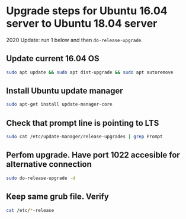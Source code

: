 # Upgrade steps for Ubuntu 16.04 server to Ubuntu 18.04 server
2020 Update: run 1 below and then `do-release-upgrade`.

## Update current 16.04 OS
```bash
sudo apt update && sudo apt dist-upgrade && sudo apt autoremove
```
## Install Ubuntu update manager
```bash
sudo apt-get install update-manager-core
```
## Check that prompt line is pointing to LTS
```bash
sudo cat /etc/update-manager/release-upgrades | grep Prompt
```
## Perfom upgrade. Have port 1022 accesible for alternative connection
```bash
sudo do-release-upgrade -d
```
## Keep same grub file. Verify
```bash
cat /etc/*-release
```

